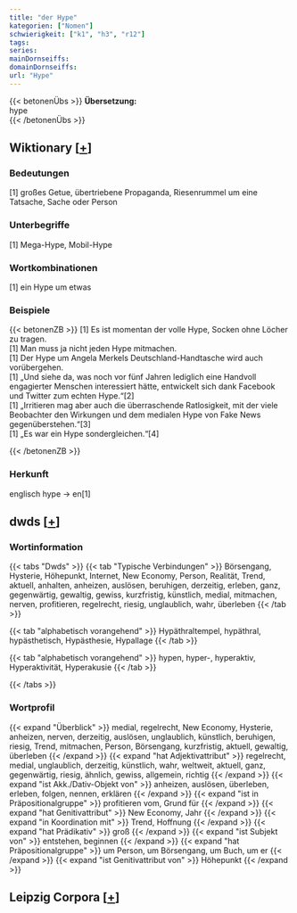 ```yaml
---
title: "der Hype"
kategorien: ["Nomen"]
schwierigkeit: ["k1", "h3", "r12"]
tags:
series:
mainDornseiffs:
domainDornseiffs:
url: "Hype"
---
```


{{< betonenÜbs >}}
**Übersetzung:**  
hype  
{{< /betonenÜbs >}}

## Wiktionary [[+](https://de.wiktionary.org/wiki/Hype)]

### Bedeutungen
[1] großes Getue, übertriebene Propaganda, Riesenrummel um eine Tatsache, Sache oder Person  

### Unterbegriffe
[1] Mega-Hype, Mobil-Hype  

### Wortkombinationen
[1] ein Hype um etwas  

### Beispiele
{{< betonenZB >}}
[1] Es ist momentan der volle Hype, Socken ohne Löcher zu tragen.  
[1] Man muss ja nicht jeden Hype mitmachen.  
[1] Der Hype um Angela Merkels Deutschland-Handtasche wird auch vorübergehen.  
[1] „Und siehe da, was noch vor fünf Jahren lediglich eine Handvoll engagierter Menschen interessiert hätte, entwickelt sich dank Facebook und Twitter zum echten Hype.“[2]  
[1] „Irritieren mag aber auch die überraschende Ratlosigkeit, mit der viele Beobachter den Wirkungen und dem medialen Hype von Fake News gegenüberstehen.“[3]  
[1] „Es war ein Hype sondergleichen.“[4]  

{{< /betonenZB >}}
### Herkunft
englisch hype → en[1]  



## dwds [[+](https://www.dwds.de/wb/Hype)]

### Wortinformation
{{< tabs "Dwds" >}}
{{< tab "Typische Verbindungen" >}}
Börsengang, Hysterie, Höhepunkt, Internet, New Economy, Person, Realität, Trend, aktuell, anhalten, anheizen, auslösen, beruhigen, derzeitig, erleben, ganz, gegenwärtig, gewaltig, gewiss, kurzfristig, künstlich, medial, mitmachen, nerven, profitieren, regelrecht, riesig, unglaublich, wahr, überleben
{{< /tab >}}

{{< tab "alphabetisch vorangehend" >}}
Hypäthraltempel, hypäthral, hypästhetisch, Hypästhesie, Hypallage
{{< /tab >}}

{{< tab "alphabetisch vorangehend" >}}
hypen, hyper-, hyperaktiv, Hyperaktivität, Hyperakusie
{{< /tab >}}

{{< /tabs >}}

### Wortprofil
{{< expand "Überblick" >}} medial, regelrecht, New Economy, Hysterie, anheizen, nerven, derzeitig, auslösen, unglaublich, künstlich, beruhigen, riesig, Trend, mitmachen, Person, Börsengang, kurzfristig, aktuell, gewaltig, überleben {{< /expand >}}
{{< expand "hat Adjektivattribut" >}} regelrecht, medial, unglaublich, derzeitig, künstlich, wahr, weltweit, aktuell, ganz, gegenwärtig, riesig, ähnlich, gewiss, allgemein, richtig {{< /expand >}}
{{< expand "ist Akk./Dativ-Objekt von" >}} anheizen, auslösen, überleben, erleben, folgen, nennen, erklären {{< /expand >}}
{{< expand "ist in Präpositionalgruppe" >}} profitieren vom, Grund für {{< /expand >}}
{{< expand "hat Genitivattribut" >}} New Economy, Jahr {{< /expand >}}
{{< expand "in Koordination mit" >}} Trend, Hoffnung {{< /expand >}}
{{< expand "hat Prädikativ" >}} groß {{< /expand >}}
{{< expand "ist Subjekt von" >}} entstehen, beginnen {{< /expand >}}
{{< expand "hat Präpositionalgruppe" >}} um Person, um Börsengang, um Buch, um er {{< /expand >}}
{{< expand "ist Genitivattribut von" >}} Höhepunkt {{< /expand >}}

## Leipzig Corpora [[+](https://corpora.uni-leipzig.de/en/res?word=Hype&corpusId=deu_newscrawl-public_2018)]

